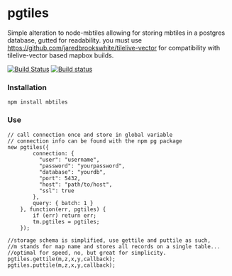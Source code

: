 # pgtiles

Simple alteration to node-mbtiles allowing for storing mbtiles in a postgres database, gutted for readability. you must use https://github.com/jaredbrookswhite/tilelive-vector for compatibility with tilelive-vector based mapbox builds.

[![Build Status](https://travis-ci.org/mapbox/node-mbtiles.svg?branch=master)](https://travis-ci.org/mapbox/node-mbtiles)
[![Build status](https://ci.appveyor.com/api/projects/status/04wbok5rs3eroffe)](https://ci.appveyor.com/project/Mapbox/node-mbtiles)

### Installation

    npm install mbtiles

### Use

    // call connection once and store in global variable
    // connection info can be found with the npm pg package
    new pgtiles({
            connection: {
              "user": "username",
              "password": "yourpassword",
              "database": "yourdb",
              "port": 5432,
              "host": "path/to/host",
              "ssl": true
            },
            query: { batch: 1 }
        }, function(err, pgtiles) {
            if (err) return err;
            tm.pgtiles = pgtiles;
        });

    //storage schema is simplified, use gettile and puttile as such,
    //m stands for map name and stores all records on a single table...
    //optimal for speed, no, but great for simplicity.
    pgtiles.gettile(m,z,x,y,callback);
    pgtiles.puttile(m,z,x,y,callback);

[1]: https://github.com/mapbox/tilelive.js
[2]: http://mbtiles.org
